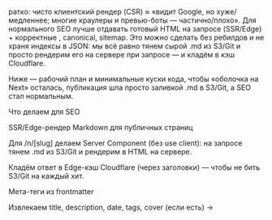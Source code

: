 ратко: чисто клиентский рендер (CSR) ≈ «видит Google, но хуже/медленнее; многие краулеры и превью-боты — частично/плохо». Для нормального SEO лучше отдавать готовый HTML на запросе (SSR/Edge) + корректные <meta>, canonical, sitemap. Это можно сделать без ребилдов и не храня индексы в JSON: мы всё равно тянем сырой .md из S3/Git и просто рендерим его на сервере при запросе — и кладём в кэш Cloudflare.

Ниже — рабочий план и минимальные куски кода, чтобы «оболочка на Next» осталась, публикация шла просто заливкой .md в S3/Git, а SEO стал нормальным.

Что делаем для SEO

SSR/Edge-рендер Markdown для публичных страниц

Для /n/[slug] делаем Server Component (без use client): на запросе тянем .md из S3/Git и рендерим в HTML на сервере.

Кладём ответ в Edge-кэш Cloudflare (через заголовки) — чтобы не бить S3/Git на каждый хит.

Мета-теги из frontmatter

Извлекаем title, description, date, tags, cover (если есть) → <title>, <meta name="description">, og:*, twitter:*, article:published_time.

robots/noindex

Публичные: индексируемые.

Приватные (или не из «своего домена»): отдаём noindex, nofollow и/или закрываем домен Cloudflare Access.

Canonical для мультидомена

Если одна и та же заметка может открыться на нескольких доменах — ставим <link rel="canonical" href="https://{правильный-домен}/n/{slug}"> по полю domain (из frontmatter) или по текущему Host.

Sitemap/robots без JSON-индекса

Раз у тебя MOC/индекс — это Markdown, можно:
а) завести простую sitemap.txt (поддерживать руками — норм для мини-сайтов), или
б) сделать app/sitemap/route.ts, который на лету скачивает твой MOC-Markdown и вытаскивает из него [[wikilink]] → формирует sitemap (ниже пример).

Превью-соцсети

og:title/description, og:type=article, og:image (если есть картинка/cover), twitter:card=summary_large_image.

Производительность

Cache-Control: public, max-age=0, s-maxage=86400, stale-while-revalidate=604800 для HTML.

Уважать ETag/If-None-Match GitHub/S3 (получишь 304).

В S3/R2 — включи CORS GET.

Код: SSR-страница заметки (без редеплоя)

Это замена твоей клиентской версии. Теперь /n/[slug] — серверный рендер: тянем .md по базовым URL, парсим простейший frontmatter, рендерим через markdown-it, выставляем мета-теги и кэш-заголовки. Ни один .md не входит в билд.

app/n/[slug]/page.tsx

import type { Metadata } from 'next';
import MarkdownIt from 'markdown-it';
import { headers } from 'next/headers';

const BASES = (process.env.NEXT_PUBLIC_MD_BASES || '')
  .split(';').map(s => s.trim()).filter(Boolean);

async function fetchMd(slug: string) {
  const re = /^[-a-z0-9_:.]+$/; // простой санитайзер
  const safe = slug.toLowerCase();
  if (!re.test(safe)) throw new Error('Bad slug');

  for (const base of BASES) {
    const url = `${base.replace(/\/+$/,'')}/${encodeURIComponent(safe)}.md`;
    const res = await fetch(url, {
      redirect: 'follow',
      // важное: проксируй кеш CDN/Edge, но не кэшируй в браузере
      next: { revalidate: 0 }
    });
    if (res.ok) {
      const text = await res.text();
      // пробросим etag/last-modified если надо в метаданные
      return { text, sourceUrl: url, etag: res.headers.get('etag') ?? undefined };
    }
  }
  return null;
}

function parseFrontmatter(md: string) {
  const m = md.match(/^---\s*\r?\n([\s\S]*?)\r?\n---\s*\r?\n?/);
  const data: Record<string,string> = {};
  let body = md;
  if (m) {
    const fm = m[1];
    body = md.slice(m[0].length);
    for (const line of fm.split(/\r?\n/)) {
      const mm = line.match(/^\s*([a-zA-Z0-9_-]+)\s*:\s*(.*)\s*$/);
      if (mm) {
        const k = mm[1];
        let v = mm[2].trim();
        v = v.replace(/^["']|["']$/g, '');
        data[k] = v;
      }
    }
  }
  return { data, body };
}

const mdIt = new MarkdownIt({ html: false, linkify: true, breaks: false });
// wikilinks [[slug]] -> /n/slug
const orig = mdIt.renderer.rules.text ?? ((t:any,i:number)=>t[i].content);
const wikire = /\[\[([^[\]]+?)\]\]/g;
mdIt.renderer.rules.text = (tokens:any, idx:number, opts:any, env:any, self:any) => {
  const tk = tokens[idx];
  tk.content = tk.content.replace(wikire, (_m, s1) => {
    const slug = String(s1).trim().toLowerCase();
    return `[${s1}](/n/${encodeURIComponent(slug)})`;
  });
  return orig(tokens, idx, opts, env, self);
};

export async function generateMetadata(
  { params }: { params: { slug: string } }
): Promise<Metadata> {
  const host = headers().get('host') || '';
  const found = await fetchMd(params.slug);
  if (!found) return { robots: { index: false, follow: false } };

  const { data } = parseFrontmatter(found.text);
  const title = data.title || params.slug;
  const description = data.description || undefined;
  const domain = data.domain || null;
  const canonicalHost = domain || host;
  const url = `https://${canonicalHost}/n/${params.slug}`;

  const isPrivate = (data.status || '').toLowerCase() !== 'public';
  const robots = isPrivate ? { index: false, follow: false } : { index: true, follow: true };

  const ogImage = data.cover || undefined;

  return {
    title,
    description,
    alternates: { canonical: url },
    robots,
    openGraph: {
      type: 'article',
      url,
      title,
      description,
      images: ogImage ? [{ url: ogImage }] : undefined
    },
    twitter: {
      card: ogImage ? 'summary_large_image' : 'summary',
      title, description,
      images: ogImage ? [ogImage] : undefined
    },
    other: {
      // подсказка CDN: кэшируй на Edge, но не в браузере
      'Cache-Control': 'public, max-age=0, s-maxage=86400, stale-while-revalidate=604800'
    }
  };
}

export default async function Page({ params }: { params: { slug: string } }) {
  const host = headers().get('host') || '';
  const found = await fetchMd(params.slug);
  if (!found) {
    return <main><h1>404</h1><p>Не найдено</p></main>;
  }
  const { data, body } = parseFrontmatter(found.text);

  // доменная сегрегация: если frontmatter.domain задан и он не равен текущему host — noindex + 404 для SEO
  if (data.domain && data.domain !== host) {
    return <main><h1>404</h1><p>Не найдено</p></main>;
  }

  // приват: на всякий случай не светим, даже если доступ открыт (главное — CF Access)
  const isPrivate = (data.status || '').toLowerCase() !== 'public';
  // рендерим HTML
  const html = mdIt.render(body);

  return (
    <main>
      <a href="/" style={{opacity:.7}}>&larr; Индекс</a>
      <h1 style={{margin:'12px 0'}}>{data.title || params.slug}</h1>
      {data.date ? <p><small>{data.date}</small></p> : null}
      {/* можно добавить <meta name="robots"> через Metadata API выше */}
      <article className="prose" dangerouslySetInnerHTML={{ __html: html }} />
      {isPrivate ? <p style={{opacity:.6, marginTop:16}}>noindex</p> : null}
    </main>
  );
}


кэш на Edge (Cloudflare Pages): выше мы выставили s-maxage в metadata.other — Next не проставит заголовок сам. В Pages Functions/Worker можно форсировать (см. ниже), но часто хватает CDN-правил по пути /n/*.

Sitemap, robots без JSON

A) ручной способ (просто и надёжно):

кладёшь public/robots.txt и public/sitemap.txt, которые редактируешь как и MOC.

robots.txt:

User-agent: *
Allow: /
Disallow: /all
Sitemap: https://example.com/sitemap.txt


B) динамический sitemap из твоего MOC-Markdown
(скачиваем home.md, вынимаем [[wikilink]], строим URLs):

app/sitemap/route.ts

import { NextResponse } from 'next/server';

export async function GET() {
  const indexUrl = process.env.NEXT_PUBLIC_INDEX_URL!;
  const res = await fetch(indexUrl, { redirect: 'follow', next: { revalidate: 0 } });
  if (!res.ok) return NextResponse.json({ error: 'index fetch failed' }, { status: 500 });
  const md = await res.text();
  const links = Array.from(md.matchAll(/\[\[([^[\]]+?)\]\]/g)).map(m => String(m[1]).trim().toLowerCase());
  const host = process.env.NEXT_PUBLIC_SITE_HOST || 'example.com';
  const urls = Array.from(new Set(links)).map(slug => `https://${host}/n/${encodeURIComponent(slug)}`);

  const body = urls.join('\n') + '\n';
  return new NextResponse(body, {
    headers: {
      'Content-Type': 'text/plain; charset=utf-8',
      'Cache-Control': 'public, max-age=0, s-maxage=3600'
    }
  });
}

Cloudflare: что включить

Pages: деплой как обычно; в Env задать NEXT_PUBLIC_INDEX_URL, NEXT_PUBLIC_MD_BASES, (опц.) NEXT_PUBLIC_SITE_HOST.

Caching Rules: для /n/* выстави Edge TTL = 1 день, Browser TTL = 0, Respect origin: off (или оставь origin-заголовки, если пробрасываешь их из Worker).

Access (Zero Trust): закрой приватные домены/пути (например, весь домен private.example.com или /all).

CORS на S3/R2: разреши GET со своего домена.

Итого

Без редеплоя: новые .md появились в S3/Git → бот пришёл → получил уже готовый HTML (SSR) → индексация норм.

Без JSON-индекса: навигация через твой markdown-индекс (MOC), а sitemap можно держать просто в sitemap.txt или собирать из MOC на лету.

Мультидомен и приватность: соблюдаем через domain в frontmatter + Cloudflare Access/кэш/каноникал.

если хочешь — докину кусок Pages Function/Worker, который принудительно добавляет Cache-Control/ETag к SSR-ответам, и пример robots.txt/sitemap.txt для мультидоменной конфигурации.